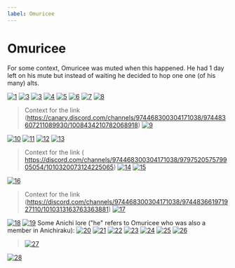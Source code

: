 ```yaml
---
label: Omuricee
---
```


# Omuricee

For some context, Omuricee was muted when this happened. He had 1 day left on his mute but instead of waiting he decided to hop one one (of his many) alts.

[![1](https://files.catbox.moe/fwlpf3.png "1")](https://files.catbox.moe/fwlpf3.png "1")
[![3](https://files.catbox.moe/fwlpf3.png "2")](https://files.catbox.moe/fwlpf3.png "2")
[![3](https://files.catbox.moe/4fae8g.png "3")](https://files.catbox.moe/4fae8g.png "3")
[![4](https://files.catbox.moe/54q97a.png "4")](https://files.catbox.moe/54q97a.png "4")
[![5](https://files.catbox.moe/qglnt9.png "5")](https://files.catbox.moe/qglnt9.png "5")
[![6](https://files.catbox.moe/ry98fv.png "6")](https://files.catbox.moe/ry98fv.png "6")
[![7](https://files.catbox.moe/c38uzj.png "7")](https://files.catbox.moe/c38uzj.png "7")
[![8](https://files.catbox.moe/qc1ryh.png "8")](https://files.catbox.moe/qc1ryh.png "8")

> Context for the link (https://canary.discord.com/channels/974468300304171038/974483607211089930/1008434210782068918)
 [![9](https://files.catbox.moe/frofiv.png "9")](https://files.catbox.moe/frofiv.png "9")

[![10](https://files.catbox.moe/fcdv8d.png "10")](https://files.catbox.moe/fcdv8d.png "10")
[![11](https://files.catbox.moe/bf9qux.png "11")](https://files.catbox.moe/bf9qux.png "11")
[![12](https://files.catbox.moe/wj5ebw.png "12")](https://files.catbox.moe/wj5ebw.png "12")
[![13](https://files.catbox.moe/v5aito.png "13")](https://files.catbox.moe/v5aito.png "13")
> Context for the link (
https://discord.com/channels/974468300304171038/979752057579905054/1010320073124225065)
> [![14](https://files.catbox.moe/vct0ph.png "14")](https://files.catbox.moe/vct0ph.png "14")
> [![15](https://files.catbox.moe/wm05t4.png "15")](https://files.catbox.moe/wm05t4.png "15")

[![16](https://files.catbox.moe/rskoj4.png "16")](https://files.catbox.moe/rskoj4.png "16")

> Context for the link (https://discord.com/channels/974468300304171038/974483661971927110/1010313163763363881)
> [![17](https://files.catbox.moe/m78so2.png "17")](https://files.catbox.moe/m78so2.png "17")

[![18](https://files.catbox.moe/ocfb8j.png "18")](https://files.catbox.moe/ocfb8j.png "18")
[![19](https://files.catbox.moe/0ey0n3.png "19")](https://files.catbox.moe/0ey0n3.png "19")
Some Anichi lore ("he" refers to Omuricee who was also a member in Anichiraku):
[![20](https://files.catbox.moe/wu5vqw.png "20")](https://files.catbox.moe/wu5vqw.png "20")
[![21](https://files.catbox.moe/jlasjt.png "21")](https://files.catbox.moe/jlasjt.png "21")
[![22](https://files.catbox.moe/5zpfu8.png "22")](https://files.catbox.moe/5zpfu8.png "22")
[![23](https://files.catbox.moe/nf8yo8.png "23")](https://files.catbox.moe/nf8yo8.png "23")
[![24](https://files.catbox.moe/wsdots.png "24")](https://files.catbox.moe/wsdots.png "24")
[![25](https://files.catbox.moe/sfn01r.png "25")](https://files.catbox.moe/sfn01r.png "25")
[![26](https://files.catbox.moe/6zzswm.png "26")](https://files.catbox.moe/6zzswm.png "26")
> [![27](https://files.catbox.moe/ud17hj.png "27")](https://files.catbox.moe/ud17hj.png "27")

[![28](https://files.catbox.moe/gazhnf.png "28")](https://files.catbox.moe/gazhnf.png "28")